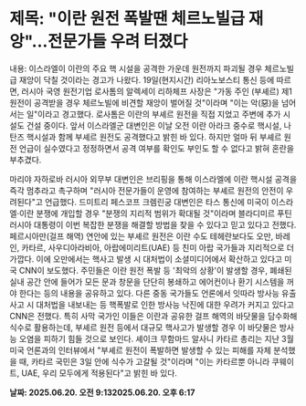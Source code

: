# **제목: "이란 원전 폭발땐 체르노빌급 재앙"…전문가들 우려 터졌다**

  내용: 이스라엘이 이란의 주요 핵 시설을 공격한 가운데 원전까지 파괴될 경우 체르노빌 급 재앙이 닥칠 것이라는 경고가 나왔다.            19일(현지시간) 리아노보스티 통신 등에 따르면, 러시아 국영 원전기업 로사톰의 알렉세이 리하체프 사장은 "가동 주인 (부셰르) 제1원전이 공격받을 경우 체르노빌에 비견할 재앙이 벌어질 것"이라며 "이는 악(惡)을 넘어서는 일"이라고 경고했다. 로사톰은 이란의 부셰르 원전을 직접 지었고 주변에 추가 시설도 건설 중이다.            앞서 이스라엘군 대변인은 이날 오전 이란 아라크 중수로 핵시설, 나탄즈 핵시설과 함께 부셰르 원전도 공격했다고 밝힌 바 있다. 하지만 얼마 뒤 부셰르 원전 언급이 실수였다고 정정하면서 공격 여부를 확인도 부인도 할 수 없다고 밝혀 혼란을 부추겼다.         
	
	
	
		
			
				
				
				
			
		
	
	

  마리야 자하로바 러시아 외무부 대변인은 브리핑을 통해 이스라엘에 이란 핵시설 공격을 즉각 멈추라고 촉구하며 "러시아 전문가들이 운영에 참여하는 부셰르 원전의 안전이 우려된다"고 언급했다.           드미트리 페스코프 크렘린궁 대변인은 타스 통신에 미국이 이스라엘·이란 분쟁에 개입할 경우 "분쟁의 지리적 범위가 확대될 것"이라며 블라디미르 푸틴 러시아 대통령이 이번 복잡한 분쟁을 해결할 방법을 찾을 수 있다고 믿고 있다고 전했다.           페르시아만(걸프 해역) 연안에 있는 부셰르 원전은 이란 수도 테헤란보다도 오만, 바레인, 카타르, 사우디아라비아, 아랍에미리트(UAE) 등 친미 아랍 국가들과 지리적으로 더 가깝다.           이에 오만에서는 핵사고 발생 시 대처법이 소셜미디어에서 확산하고 있다고 미국 CNN이 보도했다. 주민들은 이란 원전 폭발 등 '최악의 상황'이 발생할 경우, 폐쇄된 실내 공간 안에 들어가 모든 문과 창문을 단단히 봉쇄하고 에어컨이나 환기 시스템을 꺼야 한다는 등의 내용을 공유하고 있다.           다른 중동 국가들도 언론에서 잇따라 방사능 유출 사고 시 대처법을 내보내는 등 핵폭발로 인한 방사능 낙진에 대한 우려가 커지고 있다고 CNN은 전했다.           특히 사막 국가인 이들은 이란과 공유한 걸프 해역의 바닷물을 담수화해 식수로 활용하는데, 부셰르 원전 등에서 대규모 핵사고가 발생할 경우 이 바닷물은 방사능 오염을 피하기 힘들 것으로 보인다.           셰이크 무함마드 알사니 카타르 총리는 지난 3월 미국 언론과의 인터뷰에서 "부셰르 원전이 폭발하면 발생할 수 있는 피해를 자체 분석했을 때, 카타르 국민은 3일 안에 식수가 고갈될 것"이라며 "이는 카타르뿐 아니라 쿠웨이트, UAE, 우리 모두에게 적용된다"고 밝힌 바 있다.

  **날짜: 2025.06.20. 오전 9:132025.06.20. 오후 6:17**